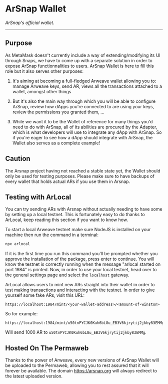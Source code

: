 # ArSnap Wallet

*ArSnap's official wallet.*

---

## Purpose

As MetaMask doesn't currently include a way of extending/modifying its UI through Snaps, we have to
come up with a separate solution in order to expose ArSnap functionnalities to users. ArSnap Wallet
is here to fill this role but it also serves other purposes:

1. It's aiming at becoming a full-fledged Arweave wallet allowing you to: manage Arweave keys, send
   AR, views all the transactions attached to a wallet, amongst other things

2. But it's also the main way through which you will be able to configure ArSnap, review how dApps
   you're connected to are using your keys, review the permissions you granted them, ...

3. While we want it to be the Wallet of reference for many things you'd need to do with ArSnap, all
   of its abilities are procured by the Adapter, which is what developers will use to integrate any
   dApp with ArSnap. So if you're eager to see how a dApp should integrate with ArSnap, the Wallet
   also serves as a complete example!

## Caution

The Arsnap project having not reached a stable state yet, the Wallet should only be used for
testing purposes. Please make sure to have backups of every wallet that holds actual ARs if you use
them in Arsnap.

## Testing with ArLocal

You can try sending ARs with Arsnap without actually needing to have some by setting up a local
testnet. This is fortunately easy to do thanks to ArLocal, keep reading this section if you want
to know how.

To start a local Arweave testnet make sure NodeJS is installed on your machine then run the
command in a terminal:

```sh
npx arlocal
```

If it is the first time you run this command you'll be prompted whether you approve the
installation of the package, press enter to continue. You will know the testnet is correctly
running when the message "arlocal started on port 1984" is printed. Now, in order to use your local
testnet, head over to the general settings page and select the `localhost` gateway.

ArLocal allows users to mint new ARs straight into their wallet in order to test making
transactions and interacting with the testnet. In order to give yourself some fake ARs, visit this
URL:

```
https://localhost:1984/mint/<your-wallet-address>/<amount-of-winston>
```

So for example:

```
https://localhost:1984/mint/u50tnPYCJK0Kuh6bL8u_EB3V6kjrytij2jkby83EMMg/1000000000000000
```

Will send 1000 AR to `u50tnPYCJK0Kuh6bL8u_EB3V6kjrytij2jkby83EMMg`.

## Hosted On The Permaweb

Thanks to the power of Arweave, every new versions of ArSnap Wallet will be uploaded to the
Permaweb, allowing you to rest assured that it will forever be available. The domain
<https://arsnap.org> will always redirect to the latest uploaded version.
